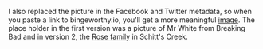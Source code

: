 I also replaced the picture in the Facebook and Twitter metadata, so when you paste a link to bingeworthy.io, you'll get a more meaningful <a href="http://scripting.com/images/2020/08/24/bingeworthyScreenShot.png">image</a>. The place holder in the first version was a picture of Mr White from Breaking Bad and in version 2, the <a href="http://scripting.com/images/2020/08/16/schittsCreekCast.png">Rose family</a> in Schitt's Creek. 

